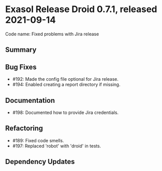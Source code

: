 # Exasol Release Droid 0.7.1, released 2021-09-14

Code name: Fixed problems with Jira release

## Summary

## Bug Fixes

* #192: Made the config file optional for Jira release.
* #194: Enabled creating a report directory if missing.

## Documentation

* #198: Documented how to provide Jira credentials.

## Refactoring

* #189: Fixed code smells.
* #197: Replaced 'robot' with 'droid' in tests.

## Dependency Updates